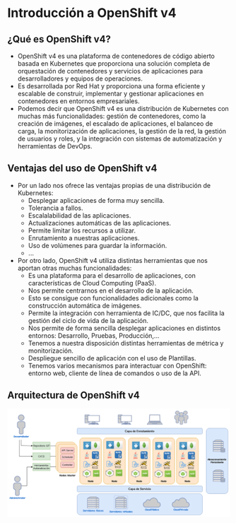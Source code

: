 # Introducción a OpenShift v4

## ¿Qué es OpenShift v4?

* OpenShift v4 es una plataforma de contenedores de código abierto basada en Kubernetes que proporciona una solución completa de orquestación de contenedores y servicios de aplicaciones para desarrolladores y equipos de operaciones. 
* Es desarrollada por Red Hat y proporciona una forma eficiente y escalable de construir, implementar y gestionar aplicaciones en contenedores en entornos empresariales.
* Podemos decir que OpenShift v4 es una distribución de Kubernetes con muchas más funcionalidades: gestión de contenedores, como la creación de imágenes, el escalado de aplicaciones, el balanceo de carga, la monitorización de aplicaciones, la gestión de la red, la gestión de usuarios y roles, y la integración con sistemas de automatización y herramientas de DevOps.

## Ventajas del uso de OpenShift v4

* Por un lado nos ofrece las ventajas propias de una distribución de Kubernetes:
    * Desplegar aplicaciones de forma muy sencilla.
    * Tolerancia a fallos.
    * Escalalabilidad de las aplicaciones.
    * Actualizaciones automáticas de las aplicaciones.
    * Permite limitar los recursos a utilizar.
    * Enrutamiento a nuestras aplicaciones.
    * Uso de volúmenes para guardar la información.
    * ...
* Por otro lado, OpenShift v4 utiliza distintas herramientas que nos aportan otras muchas funcionalidades:
    * Es una plataforma para el desarrollo de aplicaciones, con características de Cloud Computing (PaaS).
    * Nos permite centrarnos en el desarrollo de la aplicación.
    * Esto se consigue con funcionalidades adicionales como la construcción automática de imágenes.
    * Permite la integración con herramienta de IC/DC, que nos facilita la gestión del ciclo de vida de la aplicación.
    * Nos permite de forma sencilla desplegar aplicaciones en distintos entornos: Desarrollo, Pruebas, Producción,...
    * Tenemos a nuestra disposición distintas herramientas de métrica y monitorización.
    * Despliegue sencillo de aplicación con el uso de Plantillas.
    * Tenemos varios mecanismos para interactuar con OpenShift: entorno web, cliente de línea de comandos o uso de la API.

## Arquitectura de OpenShift v4

![openshift](img/openshift.png)